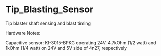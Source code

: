 # Tip_Blasting_Sensor
Tip blaster shaft sensing and blast timing

Hardware Notes:

Capacitive sensor: KI-3015-BPKG operating 24V. 4.7kOhm (1/2 watt) and 1kOhm (1/4 watt) on 24V and 5V side of 4n27, respectively
